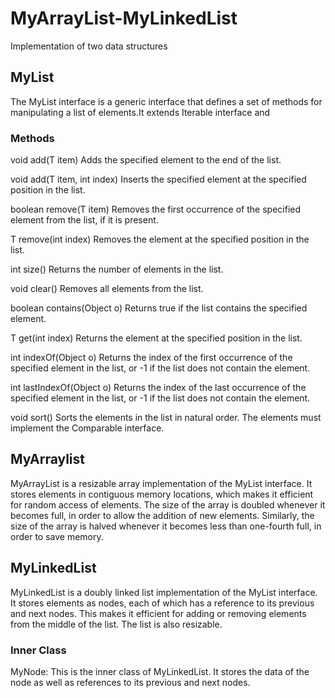 # MyArrayList-MyLinkedList
Implementation of two data structures
## MyList
The MyList interface is a generic interface that defines a set of methods for manipulating a list of elements.It extends Iterable interface and 

### Methods
void add(T item)
Adds the specified element to the end of the list.

void add(T item, int index)
Inserts the specified element at the specified position in the list.

boolean remove(T item)
Removes the first occurrence of the specified element from the list, if it is present.

T remove(int index)
Removes the element at the specified position in the list.

int size()
Returns the number of elements in the list.

void clear()
Removes all elements from the list.

boolean contains(Object o)
Returns true if the list contains the specified element.

T get(int index)
Returns the element at the specified position in the list.

int indexOf(Object o)
Returns the index of the first occurrence of the specified element in the list, or -1 if the list does not contain the element.

int lastIndexOf(Object o)
Returns the index of the last occurrence of the specified element in the list, or -1 if the list does not contain the element.

void sort()
Sorts the elements in the list in natural order. The elements must implement the Comparable interface.

## MyArraylist

MyArrayList is a resizable array implementation of the MyList interface. It stores elements in contiguous memory locations, which makes it efficient for random access of elements. The size of the array is doubled whenever it becomes full, in order to allow the addition of new elements. Similarly, the size of the array is halved whenever it becomes less than one-fourth full, in order to save memory.

## MyLinkedList
MyLinkedList is a doubly linked list implementation of the MyList interface. It stores elements as nodes, each of which has a reference to its previous and next nodes. This makes it efficient for adding or removing elements from the middle of the list. The list is also resizable.

### Inner Class
MyNode: This is the inner class of MyLinkedList. It stores the data of the node as well as references to its previous and next nodes.
